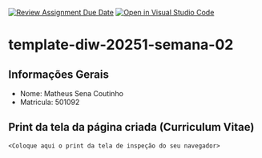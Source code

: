 [![Review Assignment Due Date](https://classroom.github.com/assets/deadline-readme-button-22041afd0340ce965d47ae6ef1cefeee28c7c493a6346c4f15d667ab976d596c.svg)](https://classroom.github.com/a/tTaWaoZk)
[![Open in Visual Studio Code](https://classroom.github.com/assets/open-in-vscode-2e0aaae1b6195c2367325f4f02e2d04e9abb55f0b24a779b69b11b9e10269abc.svg)](https://classroom.github.com/online_ide?assignment_repo_id=20082573&assignment_repo_type=AssignmentRepo)
# template-diw-20251-semana-02

## Informações Gerais
- Nome: Matheus Sena Coutinho
- Matricula: 501092

## Print da tela da página criada (Curriculum Vitae)

`<Coloque aqui o print da tela de inspeção do seu navegador>`
